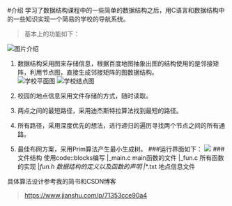 #介绍
学习了数据结构课程中的一些简单的数据结构之后，用C语言和数据结构中的一些知识实现一个简易的学校的导航系统。
> 基本上的功能如下：

![图片介绍](https://upload-images.jianshu.io/upload_images/2560151-a6128c9fb49273aa.png?imageMogr2/auto-orient/strip%7CimageView2/2/w/1240)


1. 数据结构采用图来存储信息，根据百度地图抽象出图的结构使用的是邻接矩阵，利用节点图，直接生成邻接矩阵的图数据结构。<br>
![学校平面图](https://upload-images.jianshu.io/upload_images/2560151-5bb0f175a67a2057.png?imageMogr2/auto-orient/strip%7CimageView2/2/w/1240)
![学校结点图](https://upload-images.jianshu.io/upload_images/2560151-83041d3b6d9f0d91.png?imageMogr2/auto-orient/strip%7CimageView2/2/w/1240)

2. 校园的地点信息采用文件存储的方式，随时读取。
3. 两点之间的最短路径，采用迪杰斯特拉算法找到最短的路径。
4. 所有路径，采用深度优先的想法，进行递归的遍历寻找两个节点之间的所有通路。
5. 最佳布网方案，采用Prim算法产生最小生成树。
###运行界面如下：
![](https://upload-images.jianshu.io/upload_images/2560151-819a76552cc701b7.png?imageMogr2/auto-orient/strip%7CimageView2/2/w/1240)
###文件结构
使用code::blocks编写
|_main.c  main函数的文件
|_fun.c    所有函数的实现
|_fun.h  数据结构的定义以及函数的声明
|_*.txt   地点信息文件

具体算法设计参考我的简书和CSDN博客
> https://www.jianshu.com/p/71353cce90a4
> 
